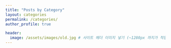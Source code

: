 ```yaml
---
title: "Posts by Category"
layout: categories
permalink: /categories/
author_profile: true

header:
  image: /assets/images/old.jpg # 사이트 헤더 이미지 넣기 (~1280px 까지가 적당함)
---
```

